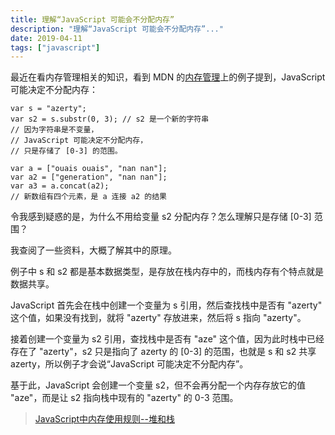 ```yaml
---
title: 理解“JavaScript 可能会不分配内存”
description: "理解“JavaScript 可能会不分配内存”..."
date: 2019-04-11
tags: ["javascript"]
---
```


最近在看内存管理相关的知识，看到 MDN 的[内存管理][1]上的例子提到，JavaScript 可能决定不分配内存：

```
var s = "azerty";
var s2 = s.substr(0, 3); // s2 是一个新的字符串
// 因为字符串是不变量，
// JavaScript 可能决定不分配内存，
// 只是存储了 [0-3] 的范围。

var a = ["ouais ouais", "nan nan"];
var a2 = ["generation", "nan nan"];
var a3 = a.concat(a2); 
// 新数组有四个元素，是 a 连接 a2 的结果
```

令我感到疑惑的是，为什么不用给变量 s2 分配内存？怎么理解只是存储 [0-3] 范围？

我查阅了一些资料，大概了解其中的原理。

例子中 s 和 s2 都是基本数据类型，是存放在栈内存中的，而栈内存有个特点就是数据共享。

JavaScript 首先会在栈中创建一个变量为 s 引用，然后查找栈中是否有 "azerty" 这个值，如果没有找到，就将 "azerty" 存放进来，然后将 s 指向 "azerty"。

接着创建一个变量为 s2 引用，查找栈中是否有 "aze" 这个值，因为此时栈中已经存在了 "azerty"，s2 只是指向了 azerty 的 [0-3] 的范围，也就是 s 和 s2 共享 azerty，所以例子才会说“JavaScript 可能决定不分配内存”。

基于此，JavaScript 会创建一个变量 s2，但不会再分配一个内存存放它的值 "aze"，而是让 s2 指向栈中现有的 "azerty" 的 0-3 范围。

> [JavaScript中内存使用规则--堆和栈][2]

  [1]: https://developer.mozilla.org/zh-CN/docs/Web/JavaScript/Memory_Management
  [2]: https://www.cnblogs.com/jiangk1214/p/6650957.html